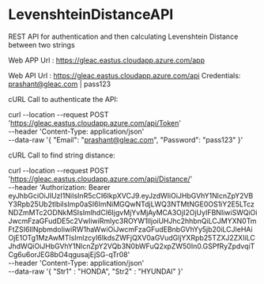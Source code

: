 # LevenshteinDistanceAPI
REST API for authentication and then calculating Levenshtein Distance between two strings



Web APP Url : https://gleac.eastus.cloudapp.azure.com/app

Web API Url : https://gleac.eastus.cloudapp.azure.com/api
	Credentials: prashant@gleac.com | pass123




cURL Call to authenticate the API:

curl --location --request POST 'https://gleac.eastus.cloudapp.azure.com/api/Token' \
--header 'Content-Type: application/json' \
--data-raw '{
    "Email": "prashant@gleac.com",
    "Password": "pass123"
}'




cURL Call to find string distance:

curl --location --request POST 'https://gleac.eastus.cloudapp.azure.com/api/Distance/' \
--header 'Authorization: Bearer eyJhbGciOiJIUzI1NiIsInR5cCI6IkpXVCJ9.eyJzdWIiOiJHbGVhY1NlcnZpY2VBY3Rpb25Ub2tlbiIsImp0aSI6ImNiMGQwNTdjLWQ3NTMtNGE0OS1iY2E5LTczNDZmMTc2ODNkMSIsImlhdCI6IjgvMjYvMjAyMCA3OjI2OjUyIFBNIiwiSWQiOiJwcmFzaGFudDE5c2VwIiwiRmlyc3ROYW1lIjoiUHJhc2hhbnQiLCJMYXN0TmFtZSI6IlNpbmdoIiwiRW1haWwiOiJwcmFzaGFudEBnbGVhYy5jb20iLCJleHAiOjE1OTg1MzAwMTIsImlzcyI6IkdsZWFjQXV0aGVudGljYXRpb25TZXJ2ZXIiLCJhdWQiOiJHbGVhY1NlcnZpY2VQb3N0bWFuQ2xpZW50In0.GSPfRyZpdvqiTCg6u6orJEG8bO4qgusajEjSG-qTr08' \
--header 'Content-Type: application/json' \
--data-raw '{
    "Str1" : "HONDA",
    "Str2" : "HYUNDAI"
}'


